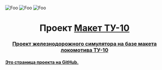 ![Foo](https://img.shields.io/badge/Project%20Manager-Artem%20Sergeevich-red?style=plastic)
![Foo](https://img.shields.io/badge/Lead%20Developer-Batov%20Iaroslav-blue?style=plastic)
![Foo](https://img.shields.io/badge/Version-BETA-brightgreen?style=social)
<h1 align="center">Проект <a href="https://github.com/BatovIA/tu-10" target="_blank">Макет ТУ-10</h1>



<h3 align="center">Проект железнодорожного симулятора на базе макета локомотива ТУ-10</h3>

  <h4>Это страница проекта на GitHub.</h4>
